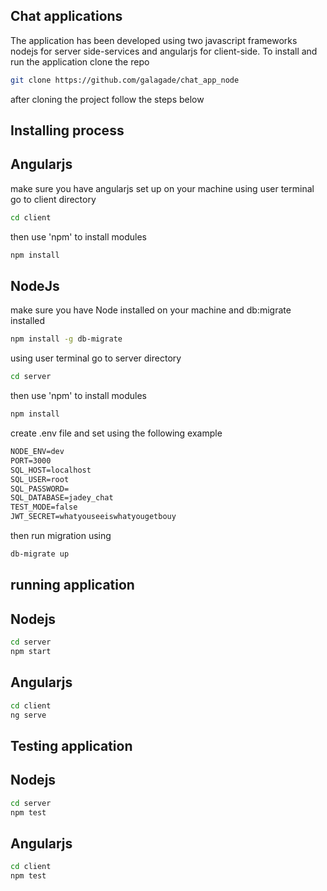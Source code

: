 ## Chat applications 
The application has been developed using two javascript frameworks nodejs for server side-services and angularjs for client-side.
To install and run the application clone the repo

```bash
git clone https://github.com/galagade/chat_app_node
```
after cloning the project follow the steps below
## Installing process

## Angularjs
make sure you have angularjs set up on your machine
using user terminal go to client directory
 ```bash
cd client
```
then use 'npm' to install modules
```bash
npm install
``` 
## NodeJs
make sure you have Node installed on your machine
and db:migrate installed
```bash
npm install -g db-migrate
``` 

using user terminal go to server directory

 ```bash
cd server
```
then use 'npm' to install modules
```bash
npm install
``` 
create .env file and set using the following example
```txt
NODE_ENV=dev
PORT=3000
SQL_HOST=localhost
SQL_USER=root
SQL_PASSWORD=
SQL_DATABASE=jadey_chat
TEST_MODE=false
JWT_SECRET=whatyouseeiswhatyougetbouy

``` 
then run migration using 
```bash
db-migrate up
``` 

## running application
## Nodejs
 ```bash
cd server
npm start
```
## Angularjs
 ```bash
cd client
ng serve
```
## Testing application 
## Nodejs
 ```bash
cd server
npm test
```
## Angularjs
 ```bash
cd client
npm test
```
